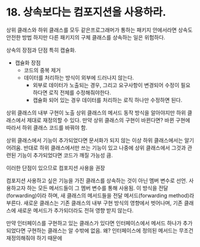 # 18. 상속보다는 컴포지션을 사용하라.

상위 클래스와 하위 클래스를 모두 같은프로그래머가 통하는 패키지 안에서라면 상속도 안전한 방법
하지만 다른 패키지의 구체 클래스를 상속하는 일은 위험하다.

상속의 장점과 단점
특히 캡슐화.
- 캡슐화 장점
  - 코드의 중복 제거
  - 데이터를 처리하는 방식이 외부에 드러나지 않는다.
    - 외부로 데이터가 노출되는 경우, 그리고 요구사항이 변경되어 수정이 필요하다면 로직 전체를 수정해줘야한다.
    - 캡슐화 되어 있는 경우 데이터를 처리하는 로직 하나만 수정하면 된다.

상위 클래스의 내부 구현이 노출
상위 클래스의 메서드 동작 방식을 알아야지만 하위 클래스에서 제대로 재정의할 수 있다.
만약 상위 클래스의 구현이 바뀐다면?
바뀐 구현에 따라서 하위 클래스 코드를 바꿔야 함.

상위 클래스에서 기능이 추가되었다면 문서화가 되지 않는 이상 하위 클래스에서는 알기 어려움.
반대로 하위 클래스에서만 쓰는 기능이 있고 나중에 상위 클래스에서 그것과 관련된 기능이 추가되었다면 코드가 깨질 가능성 큼.

이러한 단점이 있으므로 컴포지션 사용을 권장

컴포지션
사용하고 싶은 기능을 가진 클래스를 상속하는 것이 아닌 멤버 변수로 선언.
사용하고자 하는 모든 메서드들이 그 멤버 변수를 통해 사용됨.
이 방식을 전달(forwarding)이라 하며, 새 클래스의 메서드들을 전달 메서드(forwarding method)라 부른다.
새로운 클래스는 기존 클래스의 내부 구현 방식의 영향에서 벗어나며,
기존 클래스에 새로운 메서드가 추가되더라도 전혀 영향 받지 않는다.

만약 인터페이스를 구현하고 있는 클래스가 있다면
인터페이스에서 메서드  하나가 추가 되었다면 구현하는 클래스는 알 수밖에 없음.
왜? 인터페이스에 정의된 메서드는 무조건 재정의해줘야 하기 때문에 